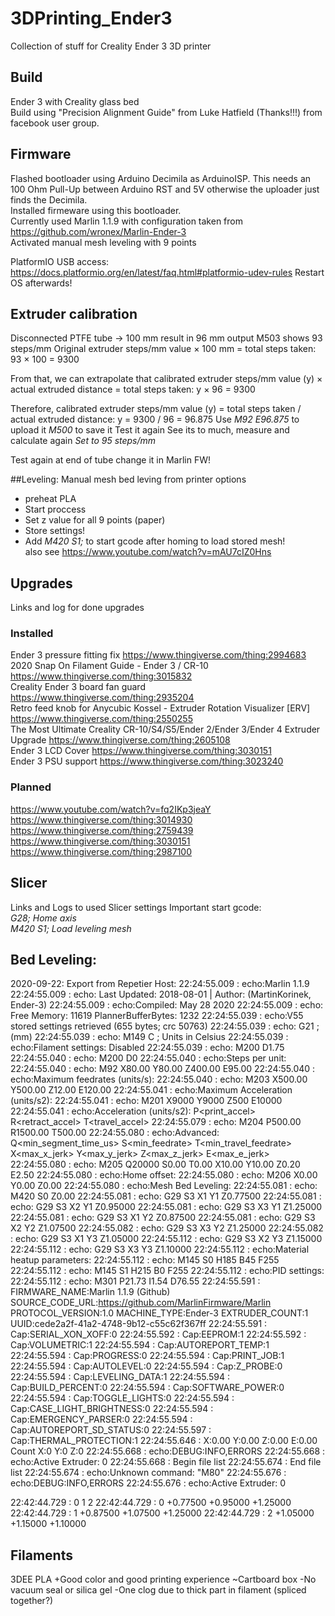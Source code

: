 # 3DPrinting_Ender3
Collection of stuff for Creality Ender 3 3D printer

## Build
Ender 3 with Creality glass bed  
Build using "Precision Alignment Guide" from Luke Hatfield (Thanks!!!) from facebook user group.

## Firmware
Flashed bootloader using Arduino Decimila as ArduinoISP. This needs an 100 Ohm Pull-Up between Arduino RST and 5V otherwise the uploader just finds the Decimila.  
Installed firmeware using this bootloader.  
Currently used Marlin 1.1.9 with configuration taken from https://github.com/wronex/Marlin-Ender-3  
Activated manual mesh leveling with 9 points

PlatformIO USB access: https://docs.platformio.org/en/latest/faq.html#platformio-udev-rules
Restart OS afterwards!
## Extruder calibration
Disconnected PTFE tube -> 100 mm result in 96 mm output
M503 shows 93 steps/mm
Original extruder steps/mm value × 100 mm = total steps taken:
93 × 100 = 9300

From that, we can extrapolate that calibrated extruder steps/mm value (y) × actual extruded distance = total steps taken:
y × 96 = 9300

Therefore, calibrated extruder steps/mm value (y) = total steps taken / actual extruded distance:
y = 9300 / 96
= 96.875
Use 
_M92 E96.875_ to upload it
_M500_ to save it
Test it again
See its to much, measure and calculate again
_Set to 95 steps/mm_

Test again at end of tube
change it in Marlin FW!


##Leveling:
Manual mesh bed leving from printer options
* preheat PLA
* Start proccess
* Set z value for all 9 points (paper)
* Store settings!
* Add _M420 S1;_ to start gcode after homing to load stored mesh!   
also see https://www.youtube.com/watch?v=mAU7cIZ0Hns

## Upgrades
Links and log for done upgrades
### Installed
Ender 3 pressure fitting fix 
https://www.thingiverse.com/thing:2994683  
2020 Snap On Filament Guide - Ender 3 / CR-10 
https://www.thingiverse.com/thing:3015832  
Creality Ender 3 board fan guard 
https://www.thingiverse.com/thing:2935204  
Retro feed knob for Anycubic Kossel - Extruder Rotation Visualizer [ERV] 
https://www.thingiverse.com/thing:2550255  
The Most Ultimate Creality CR-10/S4/S5/Ender 2/Ender 3/Ender 4 Extruder Upgrade 
https://www.thingiverse.com/thing:2605108  
Ender 3 LCD Cover 
https://www.thingiverse.com/thing:3030151  
Ender 3 PSU support 
https://www.thingiverse.com/thing:3023240  




### Planned
https://www.youtube.com/watch?v=fq2IKp3jeaY  
https://www.thingiverse.com/thing:3014930  
https://www.thingiverse.com/thing:2759439  
https://www.thingiverse.com/thing:3030151  
https://www.thingiverse.com/thing:2987100


## Slicer
Links and Logs to used Slicer settings
Important start gcode:  
_G28; Home axis_  
_M420 S1; Load leveling mesh_  

## Bed Leveling:
2020-09-22:
Export from Repetier Host:
22:24:55.009 : echo:Marlin 1.1.9
22:24:55.009 : echo: Last Updated: 2018-08-01 | Author: (MartinKorinek, Ender-3)
22:24:55.009 : echo:Compiled: May 28 2020
22:24:55.009 : echo: Free Memory: 11619  PlannerBufferBytes: 1232
22:24:55.039 : echo:V55 stored settings retrieved (655 bytes; crc 50763)
22:24:55.039 : echo:  G21    ; (mm)
22:24:55.039 : echo:  M149 C ; Units in Celsius
22:24:55.039 : echo:Filament settings: Disabled
22:24:55.039 : echo:  M200 D1.75
22:24:55.040 : echo:  M200 D0
22:24:55.040 : echo:Steps per unit:
22:24:55.040 : echo:  M92 X80.00 Y80.00 Z400.00 E95.00
22:24:55.040 : echo:Maximum feedrates (units/s):
22:24:55.040 : echo:  M203 X500.00 Y500.00 Z12.00 E120.00
22:24:55.041 : echo:Maximum Acceleration (units/s2):
22:24:55.041 : echo:  M201 X9000 Y9000 Z500 E10000
22:24:55.041 : echo:Acceleration (units/s2): P<print_accel> R<retract_accel> T<travel_accel>
22:24:55.079 : echo:  M204 P500.00 R1500.00 T500.00
22:24:55.080 : echo:Advanced: Q<min_segment_time_us> S<min_feedrate> T<min_travel_feedrate> X<max_x_jerk> Y<max_y_jerk> Z<max_z_jerk> E<max_e_jerk>
22:24:55.080 : echo:  M205 Q20000 S0.00 T0.00 X10.00 Y10.00 Z0.20 E2.50
22:24:55.080 : echo:Home offset:
22:24:55.080 : echo:  M206 X0.00 Y0.00 Z0.00
22:24:55.080 : echo:Mesh Bed Leveling:
22:24:55.081 : echo:  M420 S0 Z0.00
22:24:55.081 : echo:  G29 S3 X1 Y1 Z0.77500
22:24:55.081 : echo:  G29 S3 X2 Y1 Z0.95000
22:24:55.081 : echo:  G29 S3 X3 Y1 Z1.25000
22:24:55.081 : echo:  G29 S3 X1 Y2 Z0.87500
22:24:55.081 : echo:  G29 S3 X2 Y2 Z1.07500
22:24:55.082 : echo:  G29 S3 X3 Y2 Z1.25000
22:24:55.082 : echo:  G29 S3 X1 Y3 Z1.05000
22:24:55.112 : echo:  G29 S3 X2 Y3 Z1.15000
22:24:55.112 : echo:  G29 S3 X3 Y3 Z1.10000
22:24:55.112 : echo:Material heatup parameters:
22:24:55.112 : echo:  M145 S0 H185 B45 F255
22:24:55.112 : echo:  M145 S1 H215 B0 F255
22:24:55.112 : echo:PID settings:
22:24:55.112 : echo:  M301 P21.73 I1.54 D76.55
22:24:55.591 : FIRMWARE_NAME:Marlin 1.1.9 (Github) SOURCE_CODE_URL:https://github.com/MarlinFirmware/Marlin PROTOCOL_VERSION:1.0 MACHINE_TYPE:Ender-3 EXTRUDER_COUNT:1 UUID:cede2a2f-41a2-4748-9b12-c55c62f367ff
22:24:55.591 : Cap:SERIAL_XON_XOFF:0
22:24:55.592 : Cap:EEPROM:1
22:24:55.592 : Cap:VOLUMETRIC:1
22:24:55.594 : Cap:AUTOREPORT_TEMP:1
22:24:55.594 : Cap:PROGRESS:0
22:24:55.594 : Cap:PRINT_JOB:1
22:24:55.594 : Cap:AUTOLEVEL:0
22:24:55.594 : Cap:Z_PROBE:0
22:24:55.594 : Cap:LEVELING_DATA:1
22:24:55.594 : Cap:BUILD_PERCENT:0
22:24:55.594 : Cap:SOFTWARE_POWER:0
22:24:55.594 : Cap:TOGGLE_LIGHTS:0
22:24:55.594 : Cap:CASE_LIGHT_BRIGHTNESS:0
22:24:55.594 : Cap:EMERGENCY_PARSER:0
22:24:55.594 : Cap:AUTOREPORT_SD_STATUS:0
22:24:55.597 : Cap:THERMAL_PROTECTION:1
22:24:55.646 : X:0.00 Y:0.00 Z:0.00 E:0.00 Count X:0 Y:0 Z:0
22:24:55.668 : echo:DEBUG:INFO,ERRORS
22:24:55.668 : echo:Active Extruder: 0
22:24:55.668 : Begin file list
22:24:55.674 : End file list
22:24:55.674 : echo:Unknown command: "M80"
22:24:55.676 : echo:DEBUG:INFO,ERRORS
22:24:55.676 : echo:Active Extruder: 0

22:42:44.729 : 0        1        2
22:42:44.729 : 0 +0.77500 +0.95000 +1.25000
22:42:44.729 : 1 +0.87500 +1.07500 +1.25000
22:42:44.729 : 2 +1.05000 +1.15000 +1.10000

## Filaments
3DEE PLA 
+Good color and good printing experience
~Cartboard box
-No vacuum seal or silica gel
-One clog due to thick part in filament (spliced together?)
